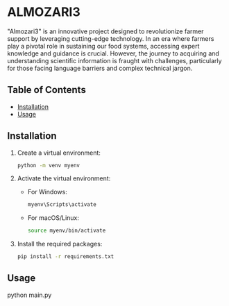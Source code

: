 # ALMOZARI3

"Almozari3" is an innovative project designed to revolutionize farmer support by leveraging cutting-edge technology. In an era where farmers play a pivotal role in sustaining our food systems, accessing expert knowledge and guidance is crucial. However, the journey to acquiring and understanding scientific information is fraught with challenges, particularly for those facing language barriers and complex technical jargon.
## Table of Contents

- [Installation](#installation)
- [Usage](#usage)

## Installation

1. Create a virtual environment:
    ```bash
    python -m venv myenv
    ```

2. Activate the virtual environment:
    - For Windows:
      ```bash
      myenv\Scripts\activate
      ```
    - For macOS/Linux:
      ```bash
      source myenv/bin/activate
      ```

3. Install the required packages:
    ```bash
    pip install -r requirements.txt
    ```

## Usage

python main.py

